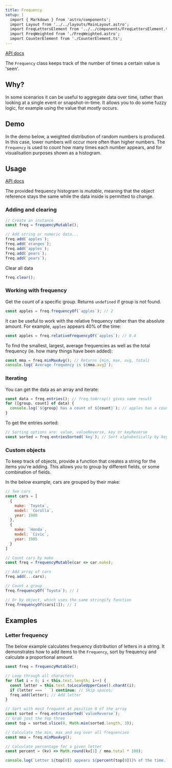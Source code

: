 ```yaml
---
title: Frequency
setup: |
  import { Markdown } from 'astro/components';
  import Layout from '../../layouts/MainLayout.astro';
  import FreqLettersElement from '../../components/FreqLettersElement.ts';
  import FreqWeighted from './FreqWeighted.astro';
  import CounterElement from './CounterElement.ts';
---
```


[API docs](https://clinth.github.io/ixfx/classes/FrequencyMutable.html)

The `Frequency` class keeps track of the number of times a certain value is 'seen'.

## Why?

In some scenarios it can be useful to aggregate data over time, rather than looking at a single event or snapshot-in-time. It allows you to do some fuzzy logic, for example using the value that _mostly_ occurs.

## Demo

In the demo below, a weighted distribution of random numbers is produced. In this case, lower numbers will occur more often than higher numbers. The `Frequency` is used to count how many times each number appears, and for visualisation purposes shown as a histogram.

<FreqWeighted />

## Usage

[API docs](https://clinth.github.io/ixfx/classes/FrequencyMutable.html)

The provided frequency histogram is _mutable_, meaning that the object reference stays the same while the data inside is permitted to change.


### Adding and clearing

```js
// Create an instance
const freq = frequencyMutable();

// Add string or numeric data...
freq.add(`apples`);
freq.add(`oranges`);
freq.add(`apples`);
freq.add(`pears`);
freq.add(`pears`);
```

Clear all data
```js
freq.clear();
```

### Working with frequency

Get the count of a specific group. Returns `undefined` if group is not found.

```js
const apples = freq.frequencyOf(`apples`); // 2
```

It can be useful to work with the relative frequency rather than the absolute amount. For example, `apples` appears 40% of the time:

```js
const apples = freq.relativeFrequencyOf(`apples`); // 0.4
```

To find the smallest, largest, average frequencies as well as the total frequency (ie. how many things have been added):

```js
const mma = freq.minMaxAvg(); // Returns {min, max, avg, total}
console.log(`Average frequency is ${mma.avg}`);
```

### Iterating

You can get the data as an array and iterate:

```js
const data = freq.entries(); // freq.toArray() gives same result
for ([group, count] of data) {
  console.log(`${group} has a count of ${count}`); // apples has a count of 2...
}
```

To get the entries sorted:

```js
// Sorting options are: value, valueReverse, key or keyReverse
const sorted = freq.entriesSorted(`key`); // Sort alphabetically by key
```

### Custom objects

To keep track of objects, provide a function that creates a string for the items you're adding. This allows you to group by different fields, or some combination of fields.

In the below example, cars are grouped by their make:

```js
// Two cars
const cars = [
  {
    make: `Toyota`,
    model: `Corolla`,
    year: 1980
  },
  {
    make: `Honda`,
    model: `Civic`,
    year: 1985
  }
]

// Count cars by make
const freq = frequencyMutable(car => car.make);

// Add array of cars
freq.add(...cars);

// Count a group
freq.frequencyOf(`Toyota`); // 1

// Or by object, which uses the same stringify function
freq.frequencyOf(cars[1]); // 1
```

## Examples

### Letter frequency

The below example calculates frequency distribution of letters in a string. It demonstrates how to add items to the `Frequency`, sort by frequency and calculate a proportional amount.

```js
const freq = frequencyMutable();

// Loop through all characters
for (let i = 0; i < this.text.length; i++) {
  const letter = this.text.toLocaleUpperCase().charAt(i);
  if (letter === ` `) continue; // Skip spaces;
  freq.add(letter); // Add letter
}

// Sort with most frequent at position 0 of the array
const sorted = freq.entriesSorted(`valueReverse`);
// Grab just the top three
const top = sorted.slice(0, Math.min(sorted.length, 3));

// Calculate the min, max and avg over all frequencies
const mma = freq.minMaxAvg();

// Calculate percentage for a given letter
const percent = (kv) => Math.round(kv[1] / mma.total * 100);

console.log(`Letter ${top[0]} appears ${percent(top[0])}% of the time.`);
```

<freq-letters client:load />
